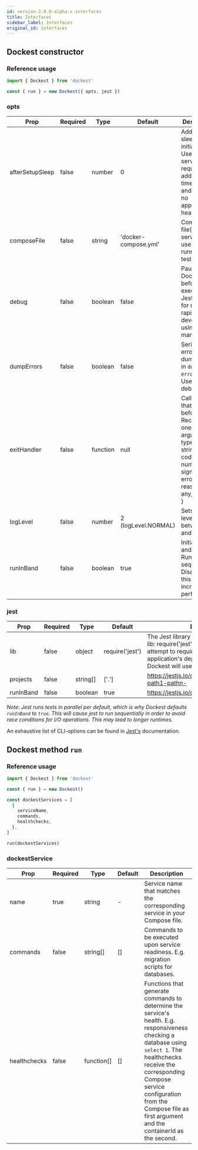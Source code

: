 ```yaml
---
id: version-2.0.0-alpha.x-interfaces
title: Interfaces
sidebar_label: Interfaces
original_id: interfaces
---
```


## Dockest constructor

### Reference usage

```ts
import { Dockest } from 'dockest'

const { run } = new Dockest({ opts, jest })
```

### opts

| Prop            | Required | Type     | Default              | Description                                                                                                                                           |
| --------------- | -------- | -------- | -------------------- | ----------------------------------------------------------------------------------------------------------------------------------------------------- |
| afterSetupSleep | false    | number   | 0                    | Additional sleep after initial setup. Useful when services require additional time to boot and there's no applicable healthcheck                      |
| composeFile     | false    | string   | 'docker-compose.yml' | Compose file(s) with services to use while running tests                                                                                              |
| debug           | false    | boolean  | false                | Pauses Dockest just before executing Jest. Useful for more rapid development using Jest manually                                                      |
| dumpErrors      | false    | boolean  | false                | Serializes errors and dumps them in `dockest-error.json`. Useful for debugging.                                                                       |
| exitHandler     | false    | function | null                 | Callback that will run before exit. Received one argument of type { type: string, code?: number, signal?: any, error?: Error, reason?: any, p?: any } |
| logLevel        | false    | number   | 2 (logLevel.NORMAL)  | Sets the log level between 0 and 4                                                                                                                    |
| runInBand       | false    | boolean  | true                 | Initializes and runs the Runners in sequence. Disabling this could increase performance                                                               |

### jest

| Prop      | Required | Type     | Default         | Description                                                                                                                                                                                                 |
| --------- | -------- | -------- | --------------- | ----------------------------------------------------------------------------------------------------------------------------------------------------------------------------------------------------------- |
| lib       | false    | object   | require('jest') | The Jest library itself, typically passed as { lib: require('jest') }. If omitted, Dockest will attempt to require Jest from your application's dependencies. If absent, Dockest will use it's own version. |
| projects  | false    | string[] | ['.']           | https://jestjs.io/docs/en/cli.html#projects-path1-pathn-                                                                                                                                                    |
| runInBand | false    | boolean  | true            | https://jestjs.io/docs/en/cli.html#runinband                                                                                                                                                                |

_Note: Jest runs tests in parallel per default, which is why Dockest defaults `runInBand` to `true`. This will cause jest to run sequentially in order to avoid race conditions for I/O operations. This may lead to longer runtimes._

An exhaustive list of CLI-options can be found in [Jest's](https://jestjs.io/docs/en/cli.html) documentation.

## Dockest method `run`

### Reference usage

```ts
import { Dockest } from 'dockest'

const { run } = new Dockest()

const dockestServices = [
  {
    serviceName,
    commands,
    healthchecks,
  },
]

run(dockestServices)
```

### dockestService

| Prop         | Required | Type       | Default | Description                                                                                                                                                                                                                                                                       |
| ------------ | -------- | ---------- | ------- | --------------------------------------------------------------------------------------------------------------------------------------------------------------------------------------------------------------------------------------------------------------------------------- |
| name         | true     | string     | -       | Service name that matches the corresponding service in your Compose file.                                                                                                                                                                                                         |
| commands     | false    | string[]   | []      | Commands to be executed upon service readiness. E.g. migration scripts for databases.                                                                                                                                                                                             |
| healthchecks | false    | function[] | []      | Functions that generate commands to determine the service's health. E.g. responsiveness checking a database using `select 1`. The healthchecks receive the corresponding Compose service configuration from the Compose file as first argument and the containerId as the second. |
